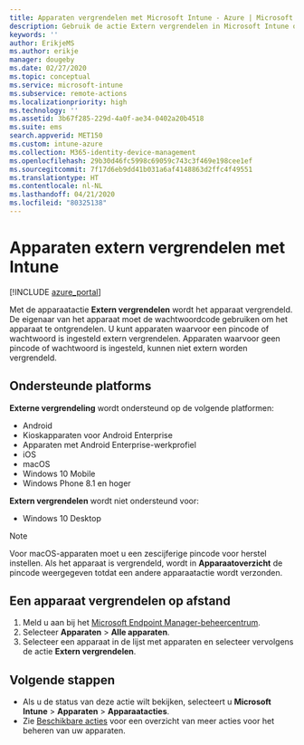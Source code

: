```yaml
---
title: Apparaten vergrendelen met Microsoft Intune - Azure | Microsoft Docs
description: Gebruik de actie Extern vergrendelen in Microsoft Intune om apparaten te vergrendelen die zijn beveiligd met een pincode of wachtwoord.
keywords: ''
author: ErikjeMS
ms.author: erikje
manager: dougeby
ms.date: 02/27/2020
ms.topic: conceptual
ms.service: microsoft-intune
ms.subservice: remote-actions
ms.localizationpriority: high
ms.technology: ''
ms.assetid: 3b67f285-229d-4a0f-ae34-0402a20b4518
ms.suite: ems
search.appverid: MET150
ms.custom: intune-azure
ms.collection: M365-identity-device-management
ms.openlocfilehash: 29b30d46fc5998c69059c743c3f469e198cee1ef
ms.sourcegitcommit: 7f17d6eb9dd41b031a6af4148863d2ffc4f49551
ms.translationtype: HT
ms.contentlocale: nl-NL
ms.lasthandoff: 04/21/2020
ms.locfileid: "80325138"
---
```

# <a name="remotely-lock-devices-with-intune"></a>Apparaten extern vergrendelen met Intune

[!INCLUDE [azure_portal](../includes/azure_portal.md)]

Met de apparaatactie **Extern vergrendelen** wordt het apparaat vergrendeld. De eigenaar van het apparaat moet de wachtwoordcode gebruiken om het apparaat te ontgrendelen. U kunt apparaten waarvoor een pincode of wachtwoord is ingesteld extern vergrendelen. Apparaten waarvoor geen pincode of wachtwoord is ingesteld, kunnen niet extern worden vergrendeld.

## <a name="supported-platforms"></a>Ondersteunde platforms

**Externe vergrendeling** wordt ondersteund op de volgende platformen:

- Android
- Kioskapparaten voor Android Enterprise
- Apparaten met Android Enterprise-werkprofiel
- iOS
- macOS
- Windows 10 Mobile
- Windows Phone 8.1 en hoger

**Extern vergrendelen** wordt niet ondersteund voor:
- Windows 10 Desktop

> [!NOTE]
> Voor macOS-apparaten moet u een zescijferige pincode voor herstel instellen. Als het apparaat is vergrendeld, wordt in **Apparaatoverzicht** de pincode weergegeven totdat een andere apparaatactie wordt verzonden.

## <a name="remote-lock-a-device"></a>Een apparaat vergrendelen op afstand

1. Meld u aan bij het [Microsoft Endpoint Manager-beheercentrum](https://go.microsoft.com/fwlink/?linkid=2109431).
3. Selecteer **Apparaten** > **Alle apparaten**.
4. Selecteer een apparaat in de lijst met apparaten en selecteer vervolgens de actie **Extern vergrendelen**.

## <a name="next-steps"></a>Volgende stappen

- Als u de status van deze actie wilt bekijken, selecteert u **Microsoft Intune** > **Apparaten** > **Apparaatacties**. 
- Zie [Beschikbare acties](device-management.md) voor een overzicht van meer acties voor het beheren van uw apparaten.
